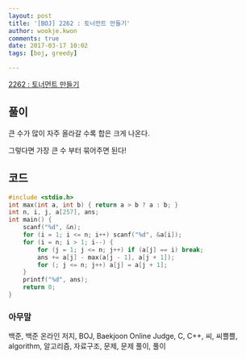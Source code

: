```yaml
---
layout: post
title: '[BOJ] 2262 : 토너먼트 만들기'
author: wookje.kwon
comments: true
date: 2017-03-17 10:02
tags: [boj, greedy]

---
```


[2262 : 토너먼트 만들기](https://www.acmicpc.net/problem/2262)

## 풀이

큰 수가 많이 자주 올라갈 수록 합은 크게 나온다.  

그렇다면 가장 큰 수 부터 묶어주면 된다!

## 코드

```cpp
#include <stdio.h>
int max(int a, int b) { return a > b ? a : b; }
int n, i, j, a[257], ans;
int main() {
	scanf("%d", &n);
	for (i = 1; i <= n; i++) scanf("%d", &a[i]);
	for (i = n; i > 1; i--) {
		for (j = 1; j <= n; j++) if (a[j] == i) break;
		ans += a[j] - max(a[j - 1], a[j + 1]);
		for (; j <= n; j++) a[j] = a[j + 1];
	}
	printf("%d", ans);
	return 0;
}
```

### 아무말  
백준, 백준 온라인 저지, BOJ, Baekjoon Online Judge, C, C++, 씨, 씨쁠쁠, algorithm, 알고리즘, 자료구조, 문제, 문제 풀이, 풀이
